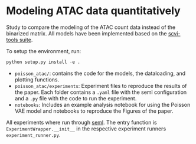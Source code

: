 # Modeling ATAC data quantitatively
Study to compare the modeling of the ATAC count data instead of the binarized matrix. All models have been implemented based on the [scvi-tools suite](https://github.com/scverse/scvi-tools).

To setup the environment, run:
```python
python setup.py install -e .
```

- `poisson_atac/`: contains the code for the models, the dataloading, and plotting functions.
- `poisson_atac/experiments`: Experiment files to reproduce the results of the paper. Each folder contains a `.yaml` file with the seml configuration and a `.py` file with the code to run the experiment.
- `notebooks`: Includes an example analysis notebook for using the Poisson VAE model and notebooks to reproduce the Figures of the paper.
 
All experiments where run through [seml](https://github.com/TUM-DAML/seml).
The entry function is `ExperimentWrapper.__init__` in the respective experiment runners `experiment_runner.py`.

